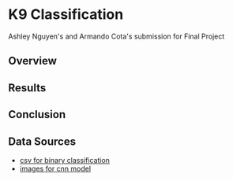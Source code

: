 # K9 Classification
Ashley Nguyen's and Armando Cota's submission for Final Project

## Overview

## Results

## Conclusion

## Data Sources
* [csv for binary classification](https://www.kaggle.com/datasets/marshuu/dog-breeds) <br/>
* [images for cnn model](https://www.kaggle.com/datasets/miljan/stanford-dogs-dataset-traintest)
